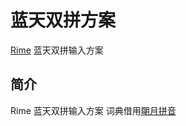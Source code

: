 # 蓝天双拼方案

[Rime](https://rime.im) 蓝天双拼输入方案

## 简介

Rime 蓝天双拼输入方案 词典借用[朙月拼音](https://github.com/rime/rime-luna-pinyin)
